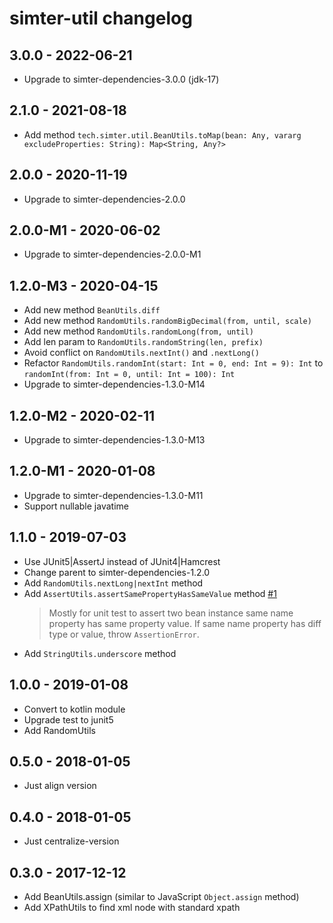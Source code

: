 # simter-util changelog

## 3.0.0 - 2022-06-21

- Upgrade to simter-dependencies-3.0.0 (jdk-17)

## 2.1.0 - 2021-08-18

- Add method `tech.simter.util.BeanUtils.toMap(bean: Any, vararg excludeProperties: String): Map<String, Any?>`

## 2.0.0 - 2020-11-19

- Upgrade to simter-dependencies-2.0.0

## 2.0.0-M1 - 2020-06-02

- Upgrade to simter-dependencies-2.0.0-M1

## 1.2.0-M3 - 2020-04-15

- Add new method `BeanUtils.diff`
- Add new method `RandomUtils.randomBigDecimal(from, until, scale)`
- Add new method `RandomUtils.randomLong(from, until)`
- Add len param to `RandomUtils.randomString(len, prefix)`
- Avoid conflict on `RandomUtils.nextInt()` and `.nextLong()`
- Refactor `RandomUtils.randomInt(start: Int = 0, end: Int = 9): Int` to `randomInt(from: Int = 0, until: Int = 100): Int`
- Upgrade to simter-dependencies-1.3.0-M14

## 1.2.0-M2 - 2020-02-11

- Upgrade to simter-dependencies-1.3.0-M13

## 1.2.0-M1 - 2020-01-08

- Upgrade to simter-dependencies-1.3.0-M11
- Support nullable javatime

## 1.1.0 - 2019-07-03

- Use JUnit5|AssertJ instead of JUnit4|Hamcrest
- Change parent to simter-dependencies-1.2.0
- Add `RandomUtils.nextLong|nextInt` method
- Add `AssertUtils.assertSamePropertyHasSameValue` method [#1](https://github.com/simter/simter-util/issues/1)
    > Mostly for unit test to assert two bean instance same name property has same property value.
    > If same name property has diff type or value, throw `AssertionError`.
- Add `StringUtils.underscore` method

## 1.0.0 - 2019-01-08

- Convert to kotlin module
- Upgrade test to junit5
- Add RandomUtils

## 0.5.0 - 2018-01-05

- Just align version

## 0.4.0 - 2018-01-05

- Just centralize-version

## 0.3.0 - 2017-12-12

- Add BeanUtils.assign (similar to JavaScript `Object.assign` method)
- Add XPathUtils to find xml node with standard xpath